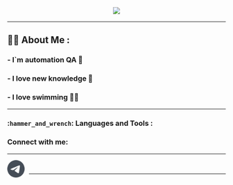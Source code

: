 
<div id="header" align="center">
  <img src="https://media.giphy.com/media/2IudUHdI075HL02Pkk/giphy.gif" width="300"/>
</div>

___

## :man_technologist: About Me :
### - I`m automation QA 🤖 
### - I love new knowledge 📖
### - I love swimming 🏊‍♂️
___


### :`hammer_and_wrench`: Languages and Tools :

  
### Connect with me:
___
[<img align="left" alt="Telegram" width="40px" src="./imgs/telegram.svg" style="padding-right:10px;" />](https://t.me/ZhuraTo)
&nbsp;&nbsp;

  
___


<!--
**ZhuraTown/ZhuraTown** is a ✨ _special_ ✨ repository because its `README.md` (this file) appears on your GitHub profile.



Here are some ideas to get you started:

- 🔭 I’m currently working on ...
- 🌱 I’m currently learning ...
- 👯 I’m looking to collaborate on ...
- 🤔 I’m looking for help with ...
- 💬 Ask me about ...
- 📫 How to reach me: ...
- 😄 Pronouns: ...
- ⚡ Fun fact: ...
-->
